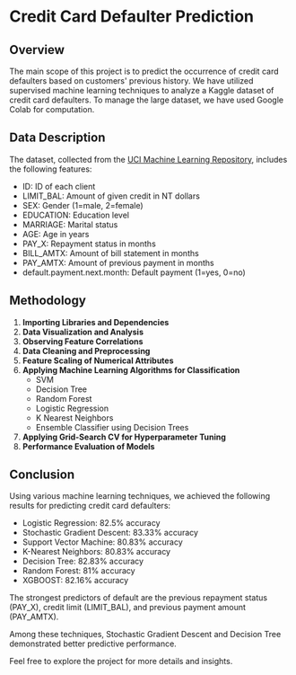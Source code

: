 
# Credit Card Defaulter Prediction

## Overview

The main scope of this project is to predict the occurrence of credit card defaulters based on customers' previous history. We have utilized supervised machine learning techniques to analyze a Kaggle dataset of credit card defaulters. To manage the large dataset, we have used Google Colab for computation.

## Data Description

The dataset, collected from the [UCI Machine Learning Repository](https://archive.ics.uci.edu/ml/datasets/default+of+credit+card+clients), includes the following features:

- ID: ID of each client
- LIMIT_BAL: Amount of given credit in NT dollars
- SEX: Gender (1=male, 2=female)
- EDUCATION: Education level
- MARRIAGE: Marital status
- AGE: Age in years
- PAY_X: Repayment status in months
- BILL_AMTX: Amount of bill statement in months
- PAY_AMTX: Amount of previous payment in months
- default.payment.next.month: Default payment (1=yes, 0=no)

## Methodology

1. **Importing Libraries and Dependencies**
2. **Data Visualization and Analysis**
3. **Observing Feature Correlations**
4. **Data Cleaning and Preprocessing**
5. **Feature Scaling of Numerical Attributes**
6. **Applying Machine Learning Algorithms for Classification**
   - SVM
   - Decision Tree
   - Random Forest
   - Logistic Regression
   - K Nearest Neighbors
   - Ensemble Classifier using Decision Trees
7. **Applying Grid-Search CV for Hyperparameter Tuning**
8. **Performance Evaluation of Models**

## Conclusion

Using various machine learning techniques, we achieved the following results for predicting credit card defaulters:

- Logistic Regression: 82.5% accuracy
- Stochastic Gradient Descent: 83.33% accuracy
- Support Vector Machine: 80.83% accuracy
- K-Nearest Neighbors: 80.83% accuracy
- Decision Tree: 82.83% accuracy
- Random Forest: 81% accuracy
- XGBOOST: 82.16% accuracy

The strongest predictors of default are the previous repayment status (PAY_X), credit limit (LIMIT_BAL), and previous payment amount (PAY_AMTX).

Among these techniques, Stochastic Gradient Descent and Decision Tree demonstrated better predictive performance.

Feel free to explore the project for more details and insights.

